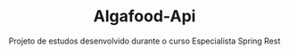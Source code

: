 <h1 align="center">Algafood-Api</h1>
<p align="center">Projeto de estudos desenvolvido durante o curso Especialista Spring Rest</p>
